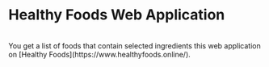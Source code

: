 # Healthy Foods Web Application
<br>
You get a list of foods that contain selected ingredients this web application on [Healthy Foods](https://www.healthyfoods.online/).
